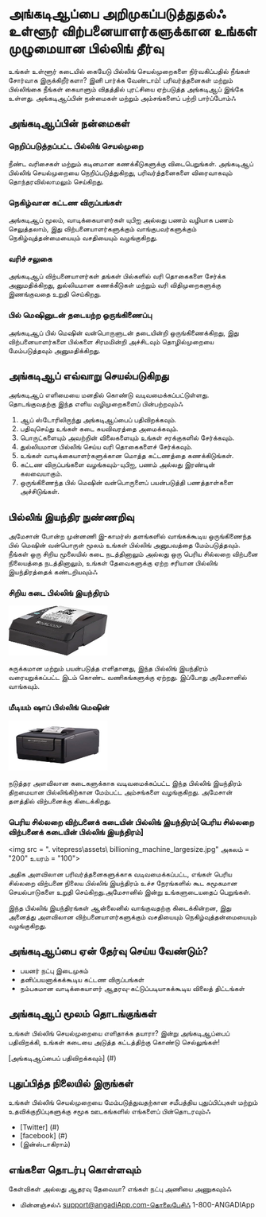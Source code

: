 

# அங்கடிஆப்பை அறிமுகப்படுத்துதல்ஃ உள்ளூர் விற்பனையாளர்களுக்கான உங்கள் முழுமையான பில்லிங் தீர்வு

உங்கள் உள்ளூர் கடையில் கையேடு பில்லிங் செயல்முறைகளை நிர்வகிப்பதில் நீங்கள் சோர்வாக இருக்கிறீர்களா? இனி பார்க்க வேண்டாம்! பரிவர்த்தனைகள் மற்றும் பில்லிங்கை நீங்கள் கையாளும் விதத்தில் புரட்சியை ஏற்படுத்த அங்கடிஆப் இங்கே உள்ளது. அங்கடிஆப்பின் நன்மைகள் மற்றும் அம்சங்களைப் பற்றி பார்ப்போம்ஃ

## அங்கடிஆப்பின் நன்மைகள்

### நெறிப்படுத்தப்பட்ட பில்லிங் செயல்முறை
நீண்ட வரிசைகள் மற்றும் கடினமான கணக்கீடுகளுக்கு விடைபெறுங்கள். அங்கடிஆப் பில்லிங் செயல்முறையை நெறிப்படுத்துகிறது, பரிவர்த்தனைகளை விரைவாகவும் தொந்தரவில்லாமலும் செய்கிறது.

### நெகிழ்வான கட்டண விருப்பங்கள்
அங்கடிஆப் மூலம், வாடிக்கையாளர்கள் யுபிஐ அல்லது பணம் வழியாக பணம் செலுத்தலாம், இது விற்பனையாளர்களுக்கும் வாங்குபவர்களுக்கும் நெகிழ்வுத்தன்மையையும் வசதியையும் வழங்குகிறது.

### வரிச் சலுகை
அங்கடிஆப் விற்பனையாளர்கள் தங்கள் பில்களில் வரி தொகைகளை சேர்க்க அனுமதிக்கிறது, துல்லியமான கணக்கீடுகள் மற்றும் வரி விதிமுறைகளுக்கு இணங்குவதை உறுதி செய்கிறது.

### பில் மெஷினுடன் தடையற்ற ஒருங்கிணைப்பு
அங்கடிஆப் பில் மெஷின் வன்பொருளுடன் தடையின்றி ஒருங்கிணைக்கிறது, இது விற்பனையாளர்களை பில்களை சிரமமின்றி அச்சிடவும் தொழில்முறையை மேம்படுத்தவும் அனுமதிக்கிறது.






## அங்கடிஆப் எவ்வாறு செயல்படுகிறது

அங்கடிஆப் எளிமையை மனதில் கொண்டு வடிவமைக்கப்பட்டுள்ளது. தொடங்குவதற்கு இந்த எளிய வழிமுறைகளைப் பின்பற்றவும்ஃ

1. ஆப் ஸ்டோரிலிருந்து அங்கடிஆப்பைப் பதிவிறக்கவும்.
2. பதிவுசெய்து உங்கள் கடை சுயவிவரத்தை அமைக்கவும்.
3. பொருட்களையும் அவற்றின் விலைகளையும் உங்கள் சரக்குகளில் சேர்க்கவும்.
4. துல்லியமான பில்லிங் செய்ய வரி தொகைகளைச் சேர்க்கவும்.
5. உங்கள் வாடிக்கையாளர்களுக்கான மொத்த கட்டணத்தை கணக்கிடுங்கள்.
6. கட்டண விருப்பங்களை வழங்கவும்-யுபிஐ, பணம் அல்லது இரண்டின் கலவையாகும்.
7. ஒருங்கிணைந்த பில் மெஷின் வன்பொருளைப் பயன்படுத்தி பணத்தாள்களை அச்சிடுங்கள்.

## பில்லிங் இயந்திர நுண்ணறிவு

அமேசான் போன்ற முன்னணி இ-காமர்ஸ் தளங்களில் வாங்கக்கூடிய ஒருங்கிணைந்த பில் மெஷின் வன்பொருள் மூலம் உங்கள் பில்லிங் அனுபவத்தை மேம்படுத்தவும். நீங்கள் ஒரு சிறிய மூலையில் கடை நடத்தினாலும் அல்லது ஒரு பெரிய சில்லறை விற்பனை நிலையத்தை நடத்தினாலும், உங்கள் தேவைகளுக்கு ஏற்ற சரியான பில்லிங் இயந்திரத்தைக் கண்டறியவும்ஃ

### சிறிய கடை பில்லிங் இயந்திரம்
<img src="\.vitepress\assets\small_shop_billing_machine.webp" width="200" height="100">

சுருக்கமான மற்றும் பயன்படுத்த எளிதானது, இந்த பில்லிங் இயந்திரம் வரையறுக்கப்பட்ட இடம் கொண்ட வணிகங்களுக்கு ஏற்றது. இப்போது அமேசானில் வாங்கவும்.

### மீடியம் ஷாப் பில்லிங் மெஷின்

<img src="\.vitepress\assets\billing_machine_mediumsize.jpg" width="200" height="100">

நடுத்தர அளவிலான கடைகளுக்காக வடிவமைக்கப்பட்ட இந்த பில்லிங் இயந்திரம் திறமையான பில்லிங்கிற்கான மேம்பட்ட அம்சங்களை வழங்குகிறது. அமேசான் தளத்தில் விற்பனைக்கு கிடைக்கிறது.

### பெரிய சில்லறை விற்பனைக் கடையின் பில்லிங் இயந்திரம்[பெரிய சில்லறை விற்பனைக் கடையின் பில்லிங் இயந்திரம்]
 <img src = "\. vitepress\assets\ billioning_machine_largesize.jpg" அகலம் = "200" உயரம் = "100">

அதிக அளவிலான பரிவர்த்தனைகளுக்காக வடிவமைக்கப்பட்ட, எங்கள் பெரிய சில்லறை விற்பனை நிலைய பில்லிங் இயந்திரம் உச்ச நேரங்களில் கூட சுமூகமான செயல்பாடுகளை உறுதி செய்கிறது.அமேசானில் இன்று உங்களுடையதைப் பெறுங்கள்.


இந்த பில்லிங் இயந்திரங்கள் ஆன்லைனில் வாங்குவதற்கு கிடைக்கின்றன, இது அனைத்து அளவிலான விற்பனையாளர்களுக்கும் வசதியையும் நெகிழ்வுத்தன்மையையும் வழங்குகிறது.



## அங்கடிஆப்பை ஏன் தேர்வு செய்ய வேண்டும்?

- பயனர் நட்பு இடைமுகம்
- தனிப்பயனாக்கக்கூடிய கட்டண விருப்பங்கள்
- நம்பகமான வாடிக்கையாளர் ஆதரவு-கட்டுப்படியாகக்கூடிய விலைத் திட்டங்கள்

## அங்கடிஆப் மூலம் தொடங்குங்கள்

உங்கள் பில்லிங் செயல்முறையை எளிதாக்க தயாரா? இன்று அங்கடிஆப்பைப் பதிவிறக்கி, உங்கள் கடையை அடுத்த கட்டத்திற்கு கொண்டு செல்லுங்கள்!

[அங்கடிஆப்பைப் பதிவிறக்கவும்] (#) 

## புதுப்பித்த நிலையில் இருங்கள்

உங்கள் பில்லிங் செயல்முறையை மேம்படுத்துவதற்கான சமீபத்திய புதுப்பிப்புகள் மற்றும் உதவிக்குறிப்புகளுக்கு சமூக ஊடகங்களில் எங்களைப் பின்தொடரவும்ஃ

- [Twitter] (#)
- [facebook] (#)
- (இன்ஸ்டாகிராம்)

## எங்களை தொடர்பு கொள்ளவும்

கேள்விகள் அல்லது ஆதரவு தேவையா? எங்கள் நட்பு அணியை அணுகவும்ஃ

- மின்னஞ்சல்ஃ support@angadiApp.com-தொலைபேசிஃ 1-800-ANGADIApp


